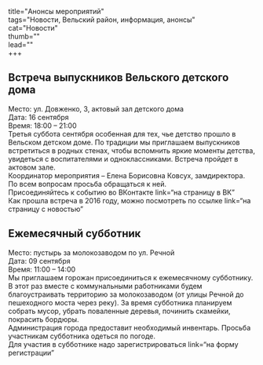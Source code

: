 title="Анонсы мероприятий"  
tags="Новости, Вельский район, информация, анонсы"  
cat="Новости"  
thumb=""  
lead=""  
+++

## Встреча выпускников Вельского детского дома  
Место: ул. Довженко, 3, актовый зал детского дома  
Дата: 16 сентября  
Время: 18:00 – 21:00  
Третья суббота сентября особенная для тех, чье детство прошло в Вельском детском доме. По традиции мы приглашаем выпускников встретиться в родных стенах, чтобы вспомнить яркие моменты детства, увидеться с воспитателями и одноклассниками. Встреча пройдет в актовом зале.  
Координатор мероприятия – Елена Борисовна Ковсух, замдиректора. По всем вопросам просьба обращаться к ней.  
Присоединяйтесь к событию во ВКонтакте link=“на страницу в ВК”  
Как прошла встреча в 2016 году, можно посмотреть по ссылке link=“на страницу с новостью”  
## Ежемесячный субботник
Место: пустырь за молокозаводом по ул. Речной  
Дата: 09 сентября  
Время: 11:00 – 14:00  
Мы приглашаем горожан присоединиться к ежемесячному субботнику. В этот раз вместе с коммунальными работниками будем благоустраивать территорию за молокозаводом (от улицы Речной до пешеходного моста через реку). За время субботника планируем собрать мусор, убрать поваленные деревья, починить скамейки, покрасить бордюры.  
Администрация города предоставит необходимый инвентарь. Просьба участникам субботника одеться по погоде.  
Для участия в субботнике надо зарегистрироваться link=“на форму регистрации”
